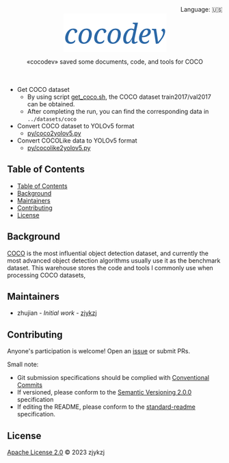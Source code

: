 <div align="right">
  Language:
    🇺🇸
  <!-- <a title="Chinese" href="./README.zh-CN.md">🇨🇳</a> -->
</div>

<div align="center"><a title="" href="https://github.com/zjykzj/cocodev"><img align="center" src="./imgs/cocodev.png" alt=""></a></div>

<p align="center">
  «cocodev» saved some documents, code, and tools for COCO
<br>
<br>
  <a href="https://github.com/RichardLitt/standard-readme"><img src="https://img.shields.io/badge/standard--readme-OK-green.svg?style=flat-square" alt=""></a>
  <a href="https://conventionalcommits.org"><img src="https://img.shields.io/badge/Conventional%20Commits-1.0.0-yellow.svg" alt=""></a>
  <a href="http://commitizen.github.io/cz-cli/"><img src="https://img.shields.io/badge/commitizen-friendly-brightgreen.svg" alt=""></a>
</p>

* Get COCO dataset 
  * By using script [get_coco.sh](./get_coco.sh), the COCO dataset train2017/val2017 can be obtained. 
  * After completing the run, you can find the corresponding data in `../datasets/coco`
* Convert COCO dataset to YOLOv5 format
  * [py/coco2yolov5.py](py/coco2yolov5.py)
* Convert COCOLike data to YOLOv5 format
  * [py/cocolike2yolov5.py](py/cocolike2yolov5.py)

## Table of Contents

- [Table of Contents](#table-of-contents)
- [Background](#background)
- [Maintainers](#maintainers)
- [Contributing](#contributing)
- [License](#license)

## Background

[COCO](https://cocodataset.org/#home/) is the most influential object detection dataset, and currently the most advanced object detection algorithms usually use it as the benchmark dataset. This warehouse stores the code and tools I commonly use when processing COCO datasets,

## Maintainers

* zhujian - *Initial work* - [zjykzj](https://github.com/zjykzj)

## Contributing

Anyone's participation is welcome! Open an [issue](https://github.com/zjykzj/cocodev/issues) or submit PRs.

Small note:

* Git submission specifications should be complied
  with [Conventional Commits](https://www.conventionalcommits.org/en/v1.0.0-beta.4/)
* If versioned, please conform to the [Semantic Versioning 2.0.0](https://semver.org) specification
* If editing the README, please conform to the [standard-readme](https://github.com/RichardLitt/standard-readme)
  specification.

## License

[Apache License 2.0](LICENSE) © 2023 zjykzj